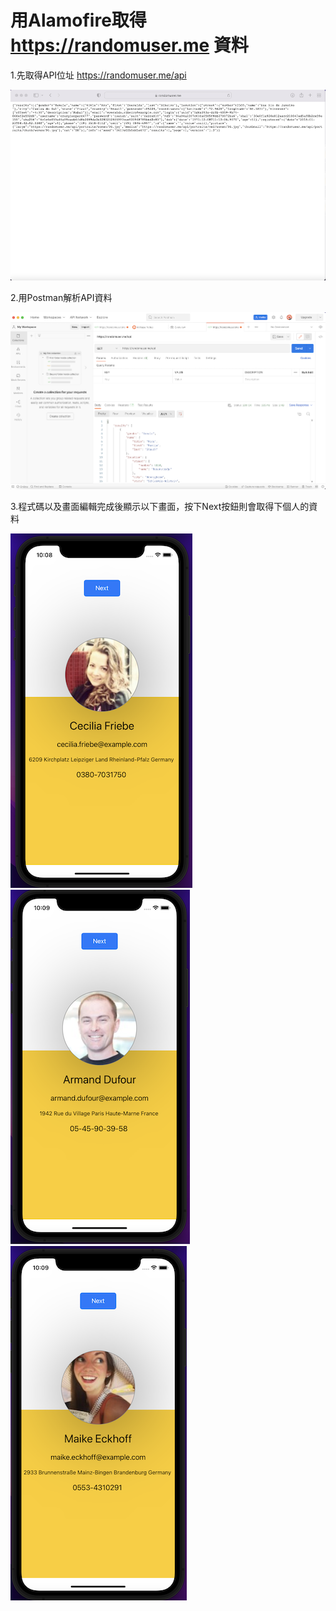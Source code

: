 # 用Alamofire取得 https://randomuser.me 資料

1.先取得API位址 https://randomuser.me/api

![image](https://github.com/JackyeeHan/HelloAPI/blob/main/APIAdress.png)

2.用Postman解析API資料

![image](https://github.com/JackyeeHan/HelloAPI/blob/main/Postman.png)

3.程式碼以及畫面編輯完成後顯示以下畫面，按下Next按鈕則會取得下個人的資料

![image](https://github.com/JackyeeHan/HelloAPI/blob/main/user-1.png)
![image](https://github.com/JackyeeHan/HelloAPI/blob/main/user-2.png)
![image](https://github.com/JackyeeHan/HelloAPI/blob/main/user-3.png)
